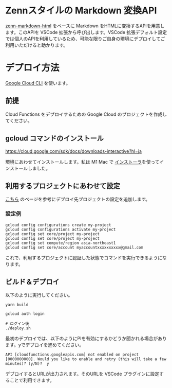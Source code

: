 # Zennスタイルの Markdown 変換API

[zenn-markdown-html](https://github.com/zenn-dev/zenn-editor/tree/canary/packages/zenn-markdown-html) をベースに Markdown をHTMLに変換するAPIを用意します。このAPIを VSCode 拡張から呼び出します。VSCode 拡張デフォルト設定では個人のAPIを利用しているため、可能な限りご自身の環境にデプロイしてご利用いただけると助かります。

# デプロイ方法

[Google Cloud CLI](https://cloud.google.com/sdk/docs/configurations?hl=ja) を使います。

## 前提

Cloud Functions をデプロイするための Google Cloud のプロジェクトを作成してください。

## gcloud コマンドのインストール

https://cloud.google.com/sdk/docs/downloads-interactive?hl=ja

環境にあわせてインストールします。私は M1 Mac で [インストーラ](https://cloud.google.com/sdk/docs/downloads-interactive?hl=ja)を使ってインストールしました。

## 利用するプロジェクトにあわせて設定

[こちら](https://cloud.google.com/sdk/docs/configurations?hl=ja#multiple_configurations) のページを参考にデプロイ先プロジェクトの設定を追加します。

### 設定例

```
gcloud config configurations create my-project
gcloud config configurations activate my-project
gcloud config set core/project my-project
gcloud config set core/project my-project
gcloud config set compute/region asia-northeast1
gcloud config set core/account myaccountxxxxxxxxxx@gmail.com
```

これで、利用するプロジェクトに認証した状態でコマンドを実行できるようになります。

## ビルド＆デプロイ

以下のように実行してください。

```
yarn build

gcloud auth login

# ログイン後
./deploy.sh
```

最初のデプロイでは、以下のようにPIを有効にするかどうか聞かれる場合があります。yでデプロイを進めてください。

```
API [cloudfunctions.googleapis.com] not enabled on project [0000000000]. Would you like to enable and retry (this will take a few minutes)? (y/N)?  y
```

デプロイするとURLが出力されます。そのURLを VSCode プラグインに設定することで利用できます。